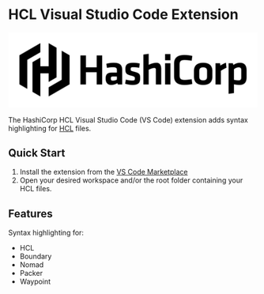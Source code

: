 # HCL Visual Studio Code Extension

<img alt="HashiCorp HCL" src="assets/hashicorp_banner_light.png" width="600px">

The HashiCorp HCL Visual Studio Code (VS Code) extension adds syntax highlighting for <a href="https://www.hashicorp.com/">HCL</a> files.

## Quick Start

1. Install the extension from the [VS Code Marketplace](https://marketplace.visualstudio.com/items?itemName=hashicorp.hcl)
1. Open your desired workspace and/or the root folder containing your HCL files.

## Features

 Syntax highlighting for:

- HCL
- Boundary
- Nomad
- Packer
- Waypoint
